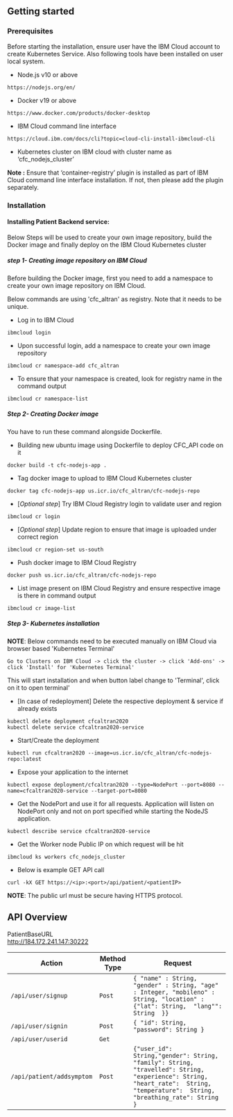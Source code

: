 ## Getting started

### Prerequisites

Before starting the installation, ensure user have the IBM Cloud account to create Kubernetes Service. Also following tools have been installed on user local system. 

- Node.js v10 or above
```
https://nodejs.org/en/
```
- Docker v19 or above
```
https://www.docker.com/products/docker-desktop
```
- IBM Cloud command line interface
```
https://cloud.ibm.com/docs/cli?topic=cloud-cli-install-ibmcloud-cli
```
- Kubernetes cluster on IBM cloud with cluster name as ‘cfc_nodejs_cluster’


__Note :__ Ensure that ‘container-registry’ plugin is installed as part of IBM Cloud command line interface installation. If not, then please add the plugin separately.

### Installation

#### Installing Patient Backend service:
Below Steps will be used to create your own image repository, build the Docker image and finally deploy on the IBM Cloud Kubernetes cluster

##### step 1- Creating image repository on IBM Cloud 

Before building the Docker image, first you need to add a namespace to create your own image repository on IBM Cloud.

Below commands are using 'cfc_altran' as registry. Note that it needs to be unique.

- Log in to IBM Cloud 
```
ibmcloud login
```
- Upon successful login, add a namespace to create your own image repository
```
ibmcloud cr namespace-add cfc_altran
```
- To ensure that your namespace is created, look for registry name in the command output 
```
ibmcloud cr namespace-list
```
##### Step 2- Creating Docker image

You have to run these command alongside Dockerfile.

- Building new ubuntu image using Dockerfile to deploy CFC_API code on it
```
docker build -t cfc-nodejs-app .
```
- Tag docker image to upload to IBM Cloud Kubernetes cluster
```
docker tag cfc-nodejs-app us.icr.io/cfc_altran/cfc-nodejs-repo
```
- [_Optional step_] Try IBM Cloud Registry login to validate user and region 
```
ibmcloud cr login
```
- [_Optional step_] Update region to ensure that image is uploaded under correct region
```
ibmcloud cr region-set us-south
```
- Push docker image to IBM Cloud Registry
```
docker push us.icr.io/cfc_altran/cfc-nodejs-repo
```
- List image present on IBM Cloud Registry and ensure respective image is there in command output
```
ibmcloud cr image-list
```
##### Step 3- Kubernetes installation

__NOTE__: Below commands need to be executed manually on IBM Cloud via browser based 'Kubernetes Terminal'

`Go to Clusters on IBM Cloud -> click the cluster -> click 'Add-ons' -> click 'Install' for 'Kubernetes Terminal'`

This will start installation and when button label change to 'Terminal', click on it to open terminal'

- [In case of redeployment] Delete the respective deployment & service if already exists
```
kubectl delete deployment cfcaltran2020
kubectl delete service cfcaltran2020-service
```
- Start/Create the deployment
```
kubectl run cfcaltran2020 --image=us.icr.io/cfc_altran/cfc-nodejs-repo:latest
```
- Expose your application to the internet
```
kubectl expose deployment/cfcaltran2020 --type=NodePort --port=8080 --name=cfcaltran2020-service --target-port=8080
```
- Get the NodePort and use it for all requests. Application will listen on NodePort only and not on port specified while starting the NodeJS application.
```
kubectl describe service cfcaltran2020-service
```
- Get the Worker node Public IP on which request will be hit
```
ibmcloud ks workers cfc_nodejs_cluster
```
- Below is example GET API call
```
curl -kX GET https://<ip>:<port>/api/patient/<patientIP>
```
__NOTE__: The public url must be secure having HTTPS protocol.

 ## API Overview
 
 PatientBaseURL 		
http://184.172.241.147:30222		
		
| Action |	Method Type |	Request |
|---|---|---|
| `/api/user/signup`|	`Post` | `{ "name" : String, "gender" : String, "age" : Integer, "mobileno" : String, "location" : {"lat": String,  "lang"": String  }}`|
|`/api/user/signin`|	`Post`|	`{ "id": String, "password": String }`|
|`/api/user/userid`|	`Get`| 
|`/api/patient/addsymptom`|	`Post`|	`{"user_id": String,"gender": String, "family": String, "travelled": String, "experience": String, "heart_rate":  String, "temperature":  String, "breathing_rate": String }`|

